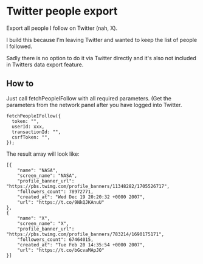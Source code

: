 # Twitter people export

Export all people I follow on Twitter (nah, X).

I build this because I'm leaving Twitter and wanted to keep the list of people I followed.

Sadly there is no option to do it via Twitter directly and it's also not included in Twitters data export feature.

## How to

Just call fetchPeopleIFollow with all required parameters. (Get the parameters from the network panel after you have logged into Twitter.

```
fetchPeopleIFollow({
  token: "",
  userId: xxx,
  transactionId: "",
  csrfToken: "",
});
```

The result array will look like:
```
[{
    "name": "NASA",
    "screen_name": "NASA",
    "profile_banner_url": "https://pbs.twimg.com/profile_banners/11348282/1705526717",
    "followers_count": 78972771,
    "created_at": "Wed Dec 19 20:20:32 +0000 2007",
    "url": "https://t.co/9NkQJKAnuU"
},
{
    "name": "X",
    "screen_name": "X",
    "profile_banner_url": "https://pbs.twimg.com/profile_banners/783214/1690175171",
    "followers_count": 67464015,
    "created_at": "Tue Feb 20 14:35:54 +0000 2007",
    "url": "https://t.co/bGcvaMApJO"
}]

```
